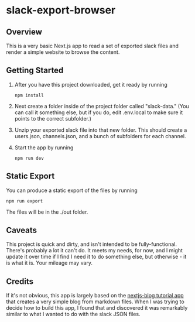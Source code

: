 # slack-export-browser

## Overview

This is a very basic Next.js app to read a set of exported slack files and render a simple website to browse the content.

## Getting Started

1. After you have this project downloaded, get it ready by running 

	`npm install`

2. Next create a folder inside of the project folder called "slack-data." (You can call it something else, but if you do, edit .env.local to make sure it points to the correct subfolder.)
3. Unzip your exported slack file into that new folder. This should create a users.json, channels.json, and a bunch of subfolders for each channel.
4. Start the app by running

	`npm run dev`

## Static Export

You can produce a static export of the files by running

`npm run export`

The files will be in the ./out folder.

## Caveats

This project is quick and dirty, and isn't intended to be fully-functional. There's probably a lot it can't do. It meets my needs, for now, and I might update it over time if I find I need it to do something else, but otherwise - it is what it is. Your mileage may vary. 

## Credits

If it's not obvious, this app is largely based on the [nextjs-blog tutorial app](https://nextjs.org/learn/basics/create-nextjs-app) that creates a very simple blog from markdown files. When I was trying to decide how to build this app, I found that and discovered it was remarkably similar to what I wanted to do with the slack JSON files.